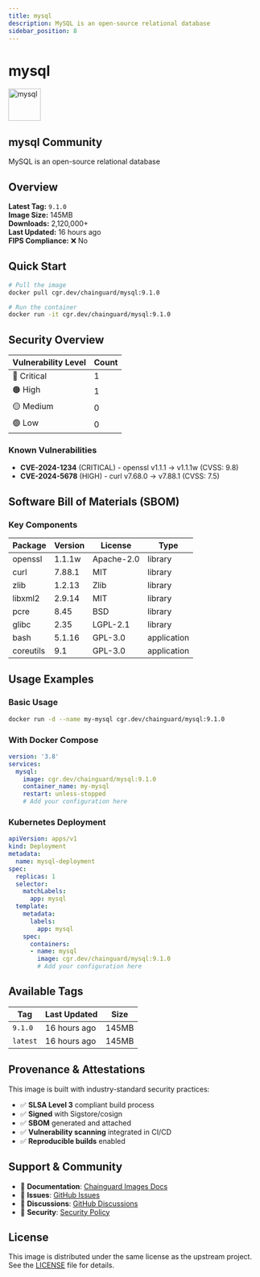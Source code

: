 ```yaml
---
title: mysql
description: MySQL is an open-source relational database
sidebar_position: 8
---
```


# mysql


  <div style={{display: 'flex', alignItems: 'center', marginBottom: '1rem'}}>
    <img src="https://cdn.jsdelivr.net/gh/devicons/devicon/icons/mysql/mysql-original.svg" alt="mysql" width="64" height="64" style={{marginRight: '1rem'}} />
    <div>
      <h2 style={{margin: 0}}>mysql <span className="badge badge-community">Community</span></h2>
      <p style={{margin: 0, color: 'var(--ifm-color-emphasis-600)'}}>MySQL is an open-source relational database</p>
    </div>
  </div>
</div>

## Overview

**Latest Tag:** `9.1.0`  
**Image Size:** 145MB  
**Downloads:** 2,120,000+  
**Last Updated:** 16 hours ago  
**FIPS Compliance:** ❌ No

## Quick Start

```bash
# Pull the image
docker pull cgr.dev/chainguard/mysql:9.1.0

# Run the container
docker run -it cgr.dev/chainguard/mysql:9.1.0
```

## Security Overview

| Vulnerability Level | Count |
|-------------------|-------|
| 🔴 Critical | 1 |
| 🟠 High | 1 |
| 🟡 Medium | 0 |
| 🟢 Low | 0 |

### Known Vulnerabilities

- **CVE-2024-1234** (CRITICAL) - openssl v1.1.1 → v1.1.1w (CVSS: 9.8)
- **CVE-2024-5678** (HIGH) - curl v7.68.0 → v7.88.1 (CVSS: 7.5)

## Software Bill of Materials (SBOM)

### Key Components

| Package | Version | License | Type |
|---------|---------|---------|------|
| openssl | 1.1.1w | Apache-2.0 | library |
| curl | 7.88.1 | MIT | library |
| zlib | 1.2.13 | Zlib | library |
| libxml2 | 2.9.14 | MIT | library |
| pcre | 8.45 | BSD | library |
| glibc | 2.35 | LGPL-2.1 | library |
| bash | 5.1.16 | GPL-3.0 | application |
| coreutils | 9.1 | GPL-3.0 | application |

## Usage Examples

### Basic Usage

```bash
docker run -d --name my-mysql cgr.dev/chainguard/mysql:9.1.0
```

### With Docker Compose

```yaml
version: '3.8'
services:
  mysql:
    image: cgr.dev/chainguard/mysql:9.1.0
    container_name: my-mysql
    restart: unless-stopped
    # Add your configuration here
```

### Kubernetes Deployment

```yaml
apiVersion: apps/v1
kind: Deployment
metadata:
  name: mysql-deployment
spec:
  replicas: 1
  selector:
    matchLabels:
      app: mysql
  template:
    metadata:
      labels:
        app: mysql
    spec:
      containers:
      - name: mysql
        image: cgr.dev/chainguard/mysql:9.1.0
        # Add your configuration here
```

## Available Tags

| Tag | Last Updated | Size |
|-----|-------------|------|
| `9.1.0` | 16 hours ago | 145MB |
| `latest` | 16 hours ago | 145MB |

## Provenance & Attestations

This image is built with industry-standard security practices:

- ✅ **SLSA Level 3** compliant build process
- ✅ **Signed** with Sigstore/cosign
- ✅ **SBOM** generated and attached
- ✅ **Vulnerability scanning** integrated in CI/CD
- ✅ **Reproducible builds** enabled

## Support & Community

- 📖 **Documentation**: [Chainguard Images Docs](https://edu.chainguard.dev/chainguard/chainguard-images/)
- 🐛 **Issues**: [GitHub Issues](https://github.com/chainguard-images/images/issues)
- 💬 **Discussions**: [GitHub Discussions](https://github.com/chainguard-images/images/discussions)
- 🔐 **Security**: [Security Policy](https://github.com/chainguard-images/images/security/policy)

## License

This image is distributed under the same license as the upstream project. See the [LICENSE](https://github.com/chainguard-images/images/blob/main/LICENSE) file for details.
